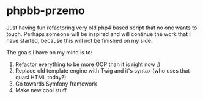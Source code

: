 # phpbb-przemo
Just having fun refactoring very old php4 based script that no one wants to touch. 
Perhaps someone will be inspired and will continue the work that I have started, because this will not be finished on my side.

The goals i have on my mind is to:

1. Refactor everything to be more OOP than it is right now ;)
2. Replace old template engine with Twig and it's syntax (who uses that quasi HTML today?)
3. Go towards Symfony framework
4. Make new cool stuff

